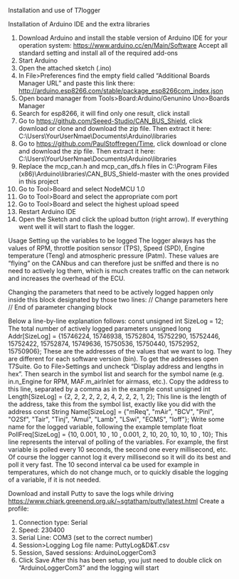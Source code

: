 Installation and use of T7logger

Installation of Arduino IDE and the extra libraries

1.	Download Arduino and install the stable version of Arduino IDE for your operation system:
https://www.arduino.cc/en/Main/Software
Accept all standard setting and install all of the required add-ons
2.	Start Arduino 
3.	Open the attached sketch (.ino)
4.	In File>Preferences find the empty field called “Additional Boards Manager URL” and paste this link there: http://arduino.esp8266.com/stable/package_esp8266com_index.json
5.	Open board manager from Tools>Board:Arduino/Genunino Uno>Boards Manager
6.	Search for esp8266, it will find only one result, click install
7.	Go to https://github.com/Seeed-Studio/CAN_BUS_Shield, click download or clone and download the zip file. Then extract it here: C:\Users\YourUserNmae\Documents\Arduino\libraries
8.	Go to https://github.com/PaulStoffregen/Time, click download or clone and download the zip file. Then extract it here: C:\Users\YourUserNmae\Documents\Arduino\libraries
9.	Replace the mcp_can.h and mcp_can_dfs.h files in C:\Program Files (x86)\Arduino\libraries\CAN_BUS_Shield-master with the ones provided in this project
10.	Go to Tool>Board and select NodeMCU 1.0
11.	Go to Tool>Board and select the appropriate com port
12.	Go to Tool>Board and select the highest upload speed
13.	Restart Arduino IDE
14.	Open the Sketch and click the upload button (right arrow). If everything went well it will start to flash the logger.









Usage
Setting up the variables to be logged
The logger always has the values of RPM, throttle position sensor (TPS), Speed (SPD), Engine temperature (Teng) and atmospheric pressure (Patm). These values are “flying” on the CANbus and can therefore just be sniffed and there is no need to actively log them, which is much creates traffic on the can network and increases the overhead of the ECU.

Changing the parameters that need to be actively logged happen only inside this block designated by those two lines:
// Change parameters here
// End of parameter changing block

Below a line-by-line explanation follows:
const unsigned int SizeLog = 12;   The total number of actively logged parameters
unsigned long Addr[SizeLog]  =             {15746224, 15746938, 15752804, 15752290, 15752446, 15752422, 15752874, 15749636, 15750536, 15750440, 15752952, 15750906};  These are the addresses of the values that we want to log. They are different for each software version (bin). To get the addresses open T7Suite. Go to File>Settings and uncheck “Display address and lengths in hex”. Then search in the symbol list and search for the symbol name (e.g. in.n_Engine for RPM, MAF.m_airInlet for airmass, etc.). Copy the address to this line, separated by a comma as in the example
const unsigned int Length[SizeLog] =       {2,        2,        2,        2,        2,        2,        4,        2,        2,        2,        1,        2}; This line is the length of the address, take this from the symbol list, exactly like you did with the address
const String         Name[SizeLog]  =      {"mReq",  "mAir",    "BCV",    "Pinl",   "O2Sf",   "Tair",   "Tinj",   "Amul",   "Lamb",   "LSwi",   "ECMS",   "Ioff"};  Write some name for the logged variable, following the example template
float              PollFreq[SizeLog] =     {10,       0.001,      10  ,    10   ,    0.001,      2,        10,     20,       10,       10,      10  ,     10};  This line represents the interval of polling of the variables. For example, the first variable is polled every 10 seconds, the second one every millisecond, etc. Of course the logger cannot log it every millisecond so it will do its best and poll it very fast. The 10 second interval ca be used for example in temperatures, which do not change much, or to quickly disable the logging of a variable, if it is not needed. 



Download and install Putty to save the logs while driving
https://www.chiark.greenend.org.uk/~sgtatham/putty/latest.html
Create a profile:
1.	Connection type: Serial
2.	Speed: 230400
3.	Serial Line: COM3 (set to the correct number)
4.	Session>Logging Log file name: PuttyLog&D&T.csv
5.	Session, Saved sessions: ArduinoLoggerCom3
6.	Click Save
After this has been setup, you just need to double click on “ArduinoLoggerCom3” and the logging will start


